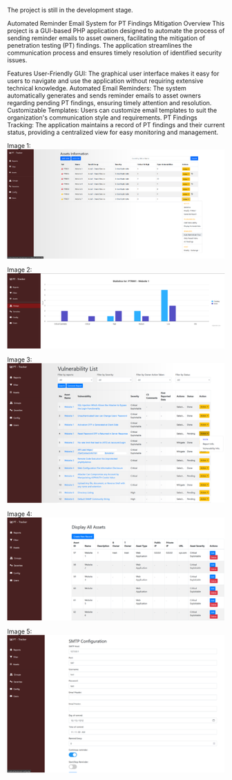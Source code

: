 The project is still in the development stage.

Automated Reminder Email System for PT Findings Mitigation
Overview
This project is a GUI-based PHP application designed to automate the process of sending reminder emails to asset owners, facilitating the mitigation of penetration testing (PT) findings. The application streamlines the communication process and ensures timely resolution of identified security issues.

Features
User-Friendly GUI: The graphical user interface makes it easy for users to navigate and use the application without requiring extensive technical knowledge.
Automated Email Reminders: The system automatically generates and sends reminder emails to asset owners regarding pending PT findings, ensuring timely attention and resolution.
Customizable Templates: Users can customize email templates to suit the organization's communication style and requirements.
PT Findings Tracking: The application maintains a record of PT findings and their current status, providing a centralized view for easy monitoring and management.

Image 1:
![alt text](https://github.com/xalzahrani/PT-Tracker/blob/e40587e6b2bb7e9efb72e4550e2c93f860a8be17/Images/Report%20Page.png)

Image 2:
![alt text](https://github.com/xalzahrani/PT-Tracker/blob/e40587e6b2bb7e9efb72e4550e2c93f860a8be17/Images/Statistics.png)

Image 3:
![alt text](https://github.com/xalzahrani/PT-Tracker/blob/e40587e6b2bb7e9efb72e4550e2c93f860a8be17/Images/Search%20Page2.png)

Image 4:
![alt text](https://github.com/xalzahrani/PT-Tracker/blob/e40587e6b2bb7e9efb72e4550e2c93f860a8be17/Images/Asset%20Page.png)

Image 5:
![alt text](https://github.com/xalzahrani/PT-Tracker/blob/e40587e6b2bb7e9efb72e4550e2c93f860a8be17/Images/SMTP%20Configuration.png)



